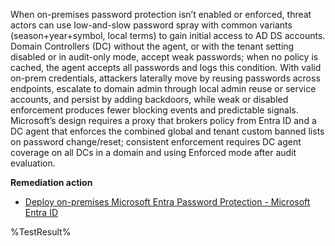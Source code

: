 When on-premises password protection isn’t enabled or enforced, threat actors can use low-and-slow password spray with common variants (season+year+symbol, local terms) to gain initial access to AD DS accounts. Domain Controllers (DC) without the agent, or with the tenant setting disabled or in audit-only mode, accept weak passwords; when no policy is cached, the agent accepts all passwords and logs this condition. With valid on-prem credentials, attackers laterally move by reusing passwords across endpoints, escalate to domain admin through local admin reuse or service accounts, and persist by adding backdoors, while weak or disabled enforcement produces fewer blocking events and predictable signals. Microsoft’s design requires a proxy that brokers policy from Entra ID and a DC agent that enforces the combined global and tenant custom banned lists on password change/reset; consistent enforcement requires DC agent coverage on all DCs in a domain and using Enforced mode after audit evaluation.  

**Remediation action**

* [Deploy on-premises Microsoft Entra Password Protection - Microsoft Entra ID](https://learn.microsoft.com/entra/identity/authentication/howto-password-ban-bad-on-premises-deploy)

<!--- Results --->
%TestResult%
